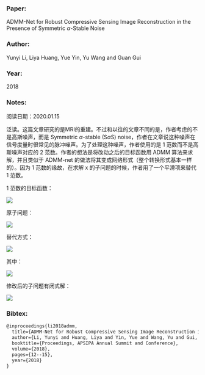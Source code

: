 ### Paper:

ADMM-Net for Robust Compressive Sensing Image Reconstruction in the Presence of Symmetric $α$-Stable Noise

### Author:

Yunyi Li, Liya Huang, Yue Yin, Yu Wang and Guan Gui

### Year:

2018

### Notes:

阅读日期：2020.01.15

泛读。这篇文章研究的是MRI的重建。不过和以往的文章不同的是，作者考虑的不是高斯噪声，而是 Symmetric $α$-stable (S$α$S) noise，作者在文章说这种噪声在信号度量时很常见的脉冲噪声。为了处理这种噪声，作者使用的是 1 范数而不是高斯噪声对应的 2 范数。作者的想法是将改动之后的目标函数用 ADMM 算法来求解，并且类似于 ADMM-net 的做法将其变成网络形式（整个转换形式基本一样的）。因为 1 范数的缘故，在求解 x 的子问题的时候，作者用了一个平滑项来替代 1 范数。

1 范数的目标函数：

<img src="http://latex.codecogs.com/svg.latex? \hat{\mathbf{x}} \leftarrow \arg \min _{\mathbf{x}}\|\mathbf{A} \mathbf{x}-\mathbf{y}\|_{1}+\lambda g(\mathbf{x})" border="0"/>

原子问题：

<img src="http://latex.codecogs.com/svg.latex? \begin{array}{l}{\mathbf{x}^{(n+1)}=\arg \min _{\mathbf{x}} \frac{1}{2}\|\mathbf{A} \mathbf{x}-\mathbf{y}\|_{1}} {-\sum_{l=1}^{L}\left\langle\alpha_{l}^{(n)}, \mathbf{z}_{l}^{(n)}-\mathbf{D}_{l} \mathbf{x}\right\rangle+\sum_{l=1}^{L} \frac{\rho_{l}}{2}\left\|\mathbf{z}_{l}^{(n)}-\mathbf{D}_{l} \mathbf{x}\right\|_{2}^{2}}\end{array}" border="0"/>

替代方式：

<img src="http://latex.codecogs.com/svg.latex? \begin{array}{l}{\frac{1}{2}\|\mathbf{A} \mathbf{x}-\mathbf{y}\|_{1}=\frac{1}{2}\|\mathbf{A} \mathbf{x}-\mathbf{y}\|_{1, \varepsilon}} {=\frac{1}{2}\|\mathbf{A} \tilde{\mathbf{x}}-\mathbf{y}\|_{1, \varepsilon}+\frac{1}{2}\langle\mathbf{A} \mathbf{x}-\mathbf{A} \tilde{\mathbf{x}}, d(\mathbf{A} \tilde{\mathbf{x}}-\mathbf{y})\rangle} {+\frac{1}{2 \tau}\|\mathbf{A} \mathbf{x}-\mathbf{A} \tilde{\mathbf{x}}\|_{2}^{2}}\end{array}" border="0"/>

其中：

<img src="http://latex.codecogs.com/svg.latex? \|\mathbf{A} \mathbf{x}-\mathbf{y}\|_{1, \varepsilon}=\sum_{i}\left[(\mathbf{A} \mathbf{x}-\mathbf{y})_{i}^{2}+\varepsilon^{2}\right]^{\frac{1}{2}}" border="0"/>

修改后的子问题有闭式解：

<img src="http://latex.codecogs.com/svg.latex? \begin{aligned}\mathbf{x}^{(n+1)} =\arg \min _{\mathbf{x}}+\frac{1}{2}\langle\mathbf{A} \mathbf{x}, d(\mathbf{A} \tilde{\mathbf{x}}-\mathbf{y})\rangle+\frac{1}{2 \tau}\|\mathbf{A} \mathbf{x}-\mathbf{A} \tilde{\mathbf{x}}\|_{2}^{2} -\sum_{l=1}^{L}\left\langle\alpha_{l}^{(n)}, \mathbf{z}_{l}^{(n)}-\mathbf{D}_{l} \mathbf{x}\right\rangle+\sum_{l=1}^{L} \frac{\rho_{l}}{2}\left\|z_{l}^{(n)}-\mathbf{D}_{l} \mathbf{x}\right\|_{2}^{2}\end{aligned}" border="0"/>

### Bibtex:

```latex
@inproceedings{li2018admm,
  title={ADMM-Net for Robust Compressive Sensing Image Reconstruction in the Presence of Symmetric $\alpha$-Stable Noise},
  author={Li, Yunyi and Huang, Liya and Yin, Yue and Wang, Yu and Gui, Guan},
  booktitle={Proceedings, APSIPA Annual Summit and Conference},
  volume={2018},
  pages={12--15},
  year={2018}
}
```

